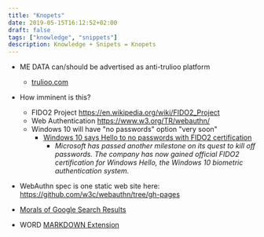 ```yaml
---
title: "Knopets"
date: 2019-05-15T16:12:52+02:00
draft: false
tags: ["knowledge", "snippets"]
description: Knowledge + Snipets = Knopets
---
```

- ME DATA can/should be advertised as anti-trulioo platform
  - [trulioo.com](https://www.trulioo.com/)

- How imminent is this?
  - FIDO2 Project https://en.wikipedia.org/wiki/FIDO2_Project
  - Web Authentication https://www.w3.org/TR/webauthn/
  - Windows 10 will have "no passwords" option "very soon"
     - [Windows 10 says Hello to no passwords with FIDO2 certification](https://www.zdnet.com/article/windows-10-says-hello-to-no-passwords-with-fido2-certification/)
	     - *Microsoft has passed another milestone on its quest to kill off passwords. The company has now gained official FIDO2 certification for Windows Hello, the Windows 10 biometric authentication system.* 
- WebAuthn spec is one static web site here: https://github.com/w3c/webauthn/tree/gh-pages
- [Morals of Google Search Results](https://www.ted.com/talks/andreas_ekstrom_the_moral_bias_behind_your_search_results/discussion#t-545554)
- WORD [MARKDOWN Extension](http://www.writage.com) 
